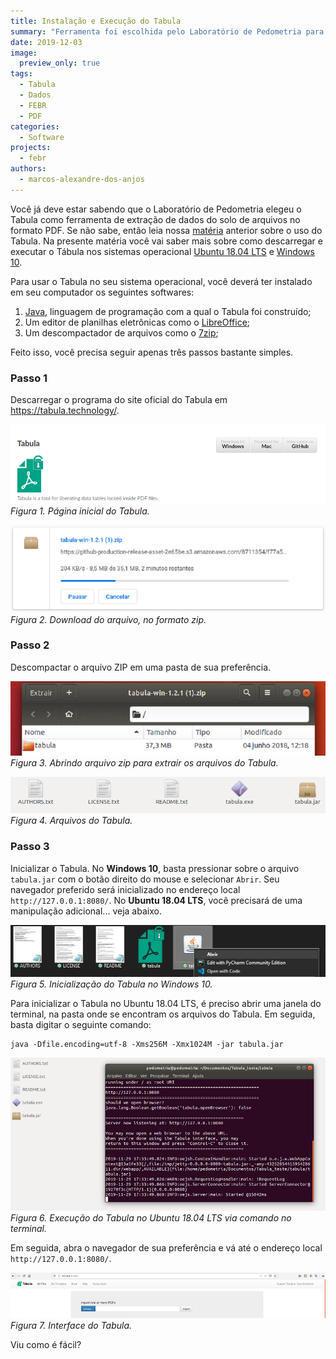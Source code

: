 ```yaml
---
title: Instalação e Execução do Tabula
summary: "Ferramenta foi escolhida pelo Laboratório de Pedometria para extrair dados do solo de documentos PDF"
date: 2019-12-03
image:
  preview_only: true
tags:
  - Tabula
  - Dados
  - FEBR
  - PDF
categories:
  - Software
projects:
  - febr
authors:
  - marcos-alexandre-dos-anjos
---
```


Você já deve estar sabendo que o Laboratório de Pedometria elegeu o Tabula como ferramenta de extração de dados do solo de arquivos no formato PDF. Se não sabe, então leia nossa [matéria][materia] anterior sobre o uso do Tabula. Na presente matéria você vai saber mais sobre como descarregar e executar o Tábula nos sistemas operacional [Ubuntu 18.04 LTS][ubuntu] e [Windows 10][windows].

[materia]: /blog/2019/12/02/extracao-de-dados-de-documentos-pdf/
[ubuntu]: https://ubuntu.com/
[windows]:https://www.microsoft.com/pt-br/windows/

Para usar o Tabula no seu sistema operacional, você deverá ter instalado em seu computador os seguintes softwares:

1. [Java][java], linguagem de programação com a qual o Tabula foi construído;
2. Um editor de planilhas eletrônicas como o [LibreOffice][libreoffice];
3. Um descompactador de arquivos como o [7zip][7zip]; 

[java]: https://www.java.com/pt_BR/download/
[libreoffice]: https://www.libreoffice.org/
[7zip]: https://www.7-zip.org/

Feito isso, você precisa seguir apenas três passos bastante simples.

### Passo 1

Descarregar o programa do site oficial do Tabula em <https://tabula.technology/>.

![Figura 1. Página inicial do Tabula.](tabula-inicio.png)
_Figura 1. Página inicial do Tabula._

![Figura 2. Download do arquivo, no formato zip.](download-tabula.png)
_Figura 2. Download do arquivo, no formato zip._


### Passo 2

Descompactar o arquivo ZIP em uma pasta de sua preferência.

![Figura 3. Abrindo arquivo zip para extrair os arquivos do Tabula.](extrair-tabula.png)
_Figura 3. Abrindo arquivo zip para extrair os arquivos do Tabula._

![Figura 4. Arquivos do Tabula.](arquivos-extraidos.png)
_Figura 4. Arquivos do Tabula._

### Passo 3

Inicializar o Tabula. No __Windows 10__, basta pressionar sobre o arquivo `tabula.jar` com o botão direito do mouse e selecionar `Abrir`. Seu navegador preferido será inicializado no endereço local `http://127.0.0.1:8080/`. No __Ubuntu 18.04 LTS__, você precisará de uma manipulação adicional... veja abaixo.

![Figura 5. Inicialização do Tabula no Windows 10.](executar-tabula.png)
_Figura 5. Inicialização do Tabula no Windows 10._

Para inicializar o Tabula no Ubuntu 18.04 LTS, é preciso abrir uma janela do terminal, na pasta onde se encontram os arquivos do Tabula. Em seguida, basta digitar o seguinte comando:

```
java -Dfile.encoding=utf-8 -Xms256M -Xmx1024M -jar tabula.jar
```

![Figura 6. Execução do Tabula no Ubuntu 18.04 LTS via comando no terminal.](executar-terminal.png)
_Figura 6. Execução do Tabula no Ubuntu 18.04 LTS via comando no terminal._


Em seguida, abra o navegador de sua preferência e vá até o endereço local `http://127.0.0.1:8080/`.


![Figura 7. Interface do Tabula.](pagina-inicial-tabula.png)
_Figura 7. Interface do Tabula._

Viu como é fácil?
